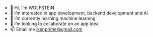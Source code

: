 - 👋 Hi, I’m WOLFSTEIN
- 👀 I’m interested in app development, backend development and AI
- 🌱 I’m currently learning machine learning
- 💞️ I’m looking to collaborate on an app idea 
- 📫 Email me ikenprime@gmail.com

<!---
iWOLFSTEIN/iWOLFSTEIN is a ✨ special ✨ repository because its `README.md` (this file) appears on your GitHub profile.
You can click the Preview link to take a look at your changes.
--->
